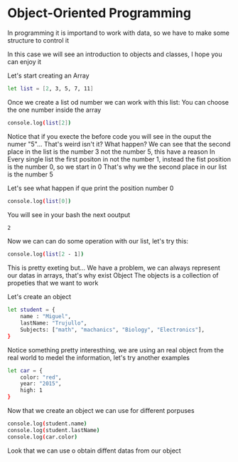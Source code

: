 # Object-Oriented Programming
In programming it is importand to work with data, so we have to make some structure to control it

In this case we will see an introduction to objects and classes, I hope you can enjoy it

Let's start creating an Array

```sh
let list = [2, 3, 5, 7, 11]
```
Once we create a list od number we can work with this list:
You can choose the one number inside the array

```sh
console.log(list[2])
```

Notice that if you execte the before code you will see in the ouput the numer "5"... That's weird isn't it?
What happen? We can see that the second place in the list is the number 3 not the number 5, this have a reason
In Every single list the first positon in not the number 1, instead the fist position is the number 0, so we start in 0
That's why we the second place in our list is the number 5

Let's see what happen if que print the position number 0 

```sh
console.log(list[0])
```
You will see in your bash the next ooutput 

```sh
2
```

Now we can can do some operation with our list, let's try this:

```sh
console.log(list[2 - 1])
```
This is pretty exeting but...
We have a problem, we can always represent our datas in arrays, that's why exist Object
The objects is a collection of propeties that we want to work

Let's create an object 

```sh
let student = {
    name : "Miguel",
    lastName: "Trujullo",
    Subjects: ["math", "machanics", "Biology", "Electronics"],
}
```
Notice something pretty interesthing, we are using an real object from the real world to medel the information, let's try another examples

```sh
let car = {
    color: "red",
    year: "2015",
    high: 1
}
```

Now that we create an object we can use for different porpuses

```sh
console.log(student.name)
console.log(student.lastName)
console.log(car.color)
```
Look that we can use o obtain diffent datas from our object
